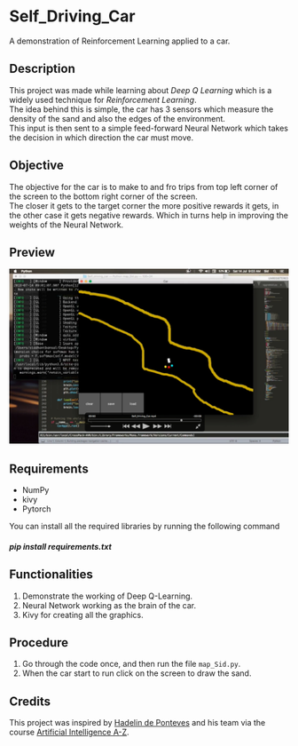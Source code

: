 # Self_Driving_Car
A demonstration of Reinforcement Learning applied to a car.
## Description
This project was made while learning about *Deep Q Learning* which is a widely used technique for *Reinforcement Learning*.<br>
The idea behind this is simple, the car has 3 sensors which measure the density of the sand and also the edges of the environment.<br>
This input is then sent to a simple feed-forward Neural Network which takes the decision in which direction the car must move.<br>
## Objective
The objective for the car is to make to and fro trips from top left corner of the screen to the bottom right corner of the screen.<br>
The closer it gets to the target corner the more positive rewards it gets, in the other case it gets negative rewards. Which in turns help in improving the weights of the Neural Network.
## Preview
[![IMAGE ALT TEXT](https://github.com/Sid2697/Self_Driving_Car/blob/master/Thumbnail.png)](https://www.youtube.com/watch?v=ZRDK-vmoAog)
## Requirements
- NumPy
- kivy
- Pytorch<br>

You can install all the required libraries by running the following command
##### pip install requirements.txt
## Functionalities
1. Demonstrate the working of Deep Q-Learning.
2. Neural Network working as the brain of the car.
3. Kivy for creating all the graphics.
## Procedure
1. Go through the code once, and then run the file `map_Sid.py`.
2. When the car start to run click on the screen to draw the sand. <br>
## Credits
This project was inspired by [Hadelin de Ponteves](https://www.linkedin.com/in/hadelin-de-ponteves-1425ba5b/) and his team via the course [Artificial Intelligence A-Z](https://www.udemy.com/artificial-intelligence-az/).

